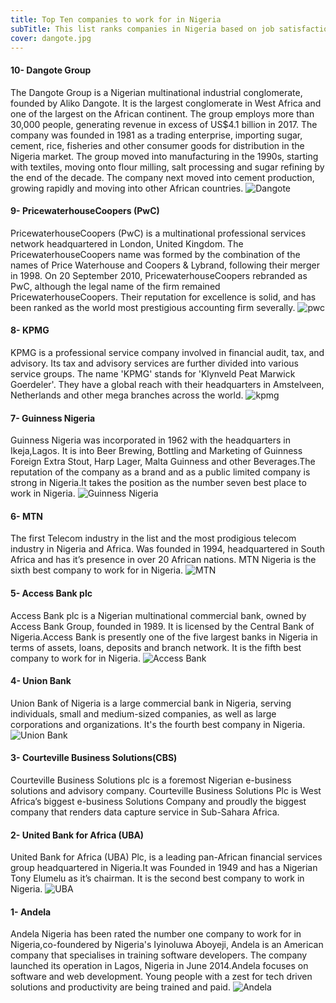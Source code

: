 ```yaml
---
title: Top Ten companies to work for in Nigeria
subTitle: This list ranks companies in Nigeria based on job satisfaction, employee happiness, career growth prospects, work-life balance and other relevant metrics as voted for by employees and career professionals.
cover: dangote.jpg
---
```


#### 10- Dangote Group
The Dangote Group is a Nigerian multinational industrial conglomerate, founded by Aliko Dangote. It is the largest conglomerate in West Africa and one of the largest on the African continent. The group employs more than 30,000 people, generating revenue in excess of US$4.1 billion in 2017.
The company was founded in 1981 as a trading enterprise, importing sugar, cement, rice, fisheries and other consumer goods for distribution in the Nigeria market. The group moved into manufacturing in the 1990s, starting with textiles, moving onto flour milling, salt processing and sugar refining by the end of the decade. The company next moved into cement production, growing rapidly and moving into other African countries.
![Dangote](dangote.jpg)


#### 9- PricewaterhouseCoopers (PwC) 
PricewaterhouseCoopers (PwC) is a multinational professional services network headquartered in London, United Kingdom.
The PricewaterhouseCoopers name was formed by the combination of the names of Price Waterhouse and Coopers & Lybrand, following their merger in 1998. On 20 September 2010, PricewaterhouseCoopers rebranded as PwC, although the legal name of the firm remained PricewaterhouseCoopers. 
Their reputation for excellence is solid, and has been ranked as the world most prestigious accounting firm severally.
![pwc](pwc.jpg)


#### 8- KPMG 
KPMG is a professional service company involved in financial audit, tax, and advisory. Its tax and advisory services are further divided into various service groups.
The name 'KPMG' stands for 'Klynveld Peat Marwick Goerdeler'. They have a global reach with their headquarters in Amstelveen, Netherlands and other mega branches across the world.
![kpmg](KPMG_logo.jpg)

#### 7- Guinness Nigeria 
Guinness Nigeria was incorporated in 1962 with the headquarters in Ikeja,Lagos. It is into Beer Brewing, Bottling and Marketing of Guinness Foreign Extra Stout, Harp Lager, Malta Guinness and other Beverages.The reputation of the company as a brand and as a public limited company is strong in Nigeria.It takes the position as the number seven best place to work in Nigeria.
![Guinness Nigeria](guinness-nigeria-gains-1.jpg)

#### 6- MTN
The first Telecom industry in the list and the most prodigious telecom industry in Nigeria and Africa.
Was founded in 1994, headquartered in South Africa and has it’s presence in over 20 African nations. MTN Nigeria is the sixth best company to work for in Nigeria.
![MTN](MTN-logo.jpg)

#### 5- Access Bank plc
Access Bank plc is a Nigerian multinational commercial bank, owned by Access Bank Group, founded in 1989. It is licensed by the Central Bank of Nigeria.Access Bank is presently one of the five largest banks in Nigeria in terms of assets, loans, deposits and branch network. It is the fifth best company to work for in Nigeria.
![Access Bank](Access-Bank-Logo.jpg)

#### 4- Union Bank
Union Bank of Nigeria is a large commercial bank in Nigeria, serving individuals, small and medium-sized companies, as well as large corporations and organizations. It's the fourth best company in Nigeria.
![Union Bank](union-bank-of-nigeria.jpg)

#### 3- Courteville Business Solutions(CBS)
Courteville Business Solutions plc is a foremost Nigerian e-business solutions and advisory company. 
Courteville Business Solutions Plc is West Africa’s biggest e-business Solutions Company and proudly the biggest company that renders data capture service in Sub-Sahara Africa.

#### 2- United Bank for Africa (UBA) 
United Bank for Africa (UBA) Plc, is a leading pan-African financial services group headquartered in Nigeria.It was Founded in 1949 and has a Nigerian Tony Elumelu as it’s chairman. It is the second best company to work in Nigeria.
![UBA](uba.jpg)

#### 1- Andela
Andela Nigeria has been rated the number one company to work for in Nigeria,co-foundered by Nigeria's Iyinoluwa Aboyeji, Andela is an American company that specialises in training software developers. The company launched its operation in Lagos, Nigeria in June 2014.Andela focuses on software and web development.
Young people with a zest for tech driven solutions and productivity are being trained and paid.
![Andela](andela.jpg)
